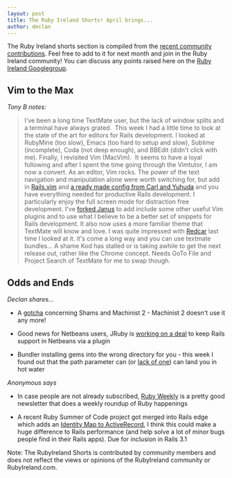 ```yaml
---
layout: post
title: The Ruby Ireland Shorts! April brings...
author: declan
---
```


The Ruby Ireland shorts section is compiled from the [recent community contributions](http://bit.ly/ridraft). Feel free to add to it for next month and join in the Ruby Ireland community! You can discuss any points raised here on the [Ruby Ireland Googlegroup](http://groups.google.com/group/ruby_ireland/browse_thread/thread/eed2517314d66e60).

## Vim to the Max

_Tony B notes:_

> I've been a long time TextMate user, but the lack of window splits and a terminal have always grated.  This week I had a little time to look at the state of the art for editors for Rails development. I looked at RubyMine (too slow), Emacs (too hard to setup and slow), Sublime (incomplete), Coda (not deep enough), and BBEdit (didn't click with me). Finally, I revisited Vim (MacVim).  It seems to have a loyal following and after I spent the time going through the Vimtutor, I am now a convert. As an editor, Vim rocks. The power of the text navigation and manipulation alone were worth switching for, but add in [Rails.vim](http://rails.vim.tpope.net) and [a ready made config from Carl and Yuhuda](https://github.com/carlhuda/janus) and you have everything needed for productive Rails development. I particularly enjoy the full screen mode for distraction free development.
> I've [forked Janus](https://github.com/tonybyrne/janus) to add include some other useful Vim plugins and to use what I believe to be a better set of snippets for Rails development. It also now uses a more familiar theme that TextMate will know and love.
> I was quite impressed with [Redcar](http://redcareditor.com) last time I looked at it. it's come a long way and you can use textmate bundles...
> A shame Kod has stalled or is taking awhile to get the next release out, rather like the Chrome concept. Needs GoTo File and Project Search of TextMate for me to swap though.

## Odds and Ends

_Declan shares..._


  * A [gotcha](http://www.theirishpenguin.com/2011/02/16/machinist-2-and-the-undefined-method-foo-for-shammodule-error/) concerning Shams and Machinist 2 - Machinist 2 doesn't use it any more!

  * Good news for Netbeans users, JRuby is [working on a deal](http://markmail.org/message/r7fliknkieg7fnwq) to keep Rails support in Netbeans via a plugin

  * Bundler installing gems into the wrong directory for you - this week I found out that the path parameter can (or [lack of one](http://www.theirishpenguin.com/2011/03/05/bundler-installing-gems-into-the-wrong-directory-mea-culpa/)) can land you in hot water

_Anonymous says_

  * In case people are not already subscribed, [Ruby Weekly](http://us1.campaign-archive2.com/?u=0618f6a79d6bb9675f313ceb2&id=9b463d9bd8&e=528324c719) is a pretty good newsletter that does a weekly roundup of Ruby happenings

  * A recent Ruby Summer of Code project got merged into Rails edge which adds an [Identity Map to ActiveRecord](http://miloops.com/post/3391477665/identity-map-and-active-record), I think this could make a huge difference to Rails performance (and help solve a lot of minor bugs people find in their Rails apps). Due for inclusion in Rails 3.1

Note: The RubyIreland Shorts is contributed by community members and does not reflect the views or opinions of the RubyIreland community or RubyIreland.com.
